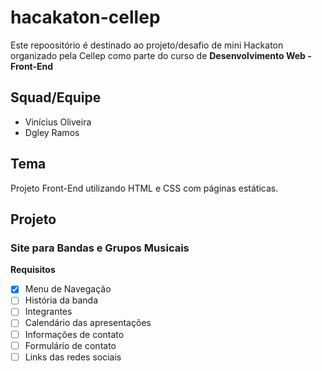 # hacakaton-cellep

Este repoositório é destinado ao projeto/desafio de mini Hackaton organizado pela Cellep como parte do curso de __Desenvolvimento Web - Front-End__

## Squad/Equipe

* Vinícius Oliveira
* Dgley Ramos

## Tema

Projeto Front-End utilizando HTML e CSS com páginas estáticas.

## Projeto

### Site para Bandas e Grupos Musicais

__Requisitos__

* [x] Menu de Navegação
* [ ] História da banda
* [ ] Integrantes
* [ ] Calendário das apresentações
* [ ] Informações de contato
* [ ] Formulário de contato
* [ ] Links das redes sociais
